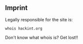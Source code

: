 ## Imprint

Legally responsible for the site is:

```
whois hackint.org
```

Don't know what whois is? Get lost!!
